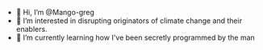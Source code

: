 - 👋 Hi, I’m @Mango-greg
- 👀 I’m interested in disrupting originators of climate change and their enablers.
- 🌱 I’m currently learning how I've been secretly programmed by the man

<!---
Mango-greg/Mango-greg is a ✨ special ✨ repository because its `README.md` (this file) appears on your GitHub profile.
You can click the Preview link to take a look at your changes.
--->
